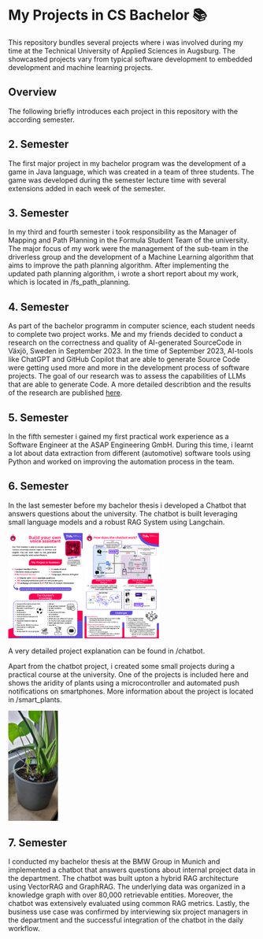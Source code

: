 # My Projects in CS Bachelor 📚

This repository bundles several projects where i was involved during my time at the Technical University of Applied Sciences in Augsburg. 
The showcasted projects vary from typical software development to embedded development and machine learning projects.

## Overview
The following briefly introduces each project in this repository with the according semester.

## 2. Semester
The first major project in my bachelor program was the development of a game in Java language, which was created in a team of three students.
The game was developed during the semester lecture time with several extensions added in each week of the semester.

## 3. Semester
In my third and fourth semester i took responsibility as the Manager of Mapping and Path Planning in the Formula Student Team of the university.
The major focus of my work were the management of the sub-team in the driverless group and the development of a Machine Learning algorithm that aims to improve the path planning algorithm.
After implementing the updated path planning algorithm, i wrote a short report about my work, which is located in /fs_path_planning.

## 4. Semester
As part of the bachelor programm in computer science, each student needs to complete two project works. 
Me and my friends decided to conduct a research on the correctness and quality of AI-generated SourceCode in Växjö, Sweden in September 2023.
In the time of September 2023, AI-tools like ChatGPT and GitHub Copilot that are able to generate Source Code were getting used more and more in the development process of software projects.
The goal of our research was to assess the capabilities of LLMs that are able to generate Code. 
A more detailed describtion and the results of the research are published [here](https://arxiv.org/abs/2408.16601).

## 5. Semester
In the fifth semester i gained my first practical work experience as a Software Engineer at the ASAP Engineering GmbH.
During this time, i learnt a lot about data extraction from different (automotive) software tools using Python and worked on improving the automation process in the team.

## 6. Semester
In the last semester before my bachelor thesis i developed a Chatbot that answers questions about the university.
The chatbot is built leveraging small language models and a robust RAG System using Langchain.

<img src="/chatbot/static/first_poster.png" alt="" width="30%"/> <img src="/chatbot/static/second_poster.png" alt="" width="30%"/> 

A very detailed project explanation can be found in /chatbot.

Apart from the chatbot project, i created some small projects during a practical course at the university.
One of the projects is included here and shows the aridity of plants using a microcontroller and automated push notifications on smartphones.
More information about the project is located in /smart_plants.

<img src="./smart_plants/static/aufbau.jpeg" alt="Hardware-Setup" width="20%"/>

## 7. Semester
I conducted my bachelor thesis at the BMW Group in Munich and implemented a chatbot that answers questions about internal project data in the department.
The chatbot was built upton a hybrid RAG architecture using VectorRAG and GraphRAG. 
The underlying data was organized in a knowledge graph with over 80,000 retrievable entities.
Moreover, the chatbot was extensively evaluated using common RAG metrics. 
Lastly, the business use case was confirmed by interviewing six project managers in the department and the successful integration of the chatbot in the daily workflow.
